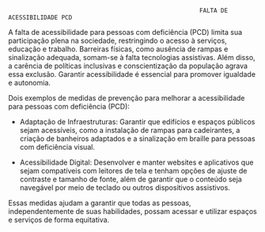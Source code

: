                                                           FALTA DE ACESSIBILIDADE PCD

A falta de acessibilidade para pessoas com deficiência (PCD) limita sua participação plena na sociedade, restringindo o acesso à serviços, educação e trabalho.
Barreiras físicas, como ausência de rampas e sinalização adequada, somam-se à falta tecnologias assistivas. Além disso, a carência de políticas inclusivas e conscientização da população agrava essa exclusão.
Garantir acessibilidade é essencial para promover igualdade e autonomia.


Dois exemplos de medidas de prevenção para melhorar a acessibilidade para pessoas com deficiência (PCD):

- Adaptação de Infraestruturas: Garantir que edifícios e espaços públicos sejam acessíveis, como a instalação de rampas para cadeirantes, a criação de banheiros adaptados e a sinalização em braille para pessoas com deficiência visual.

- Acessibilidade Digital: Desenvolver e manter websites e aplicativos que sejam compatíveis com leitores de tela e tenham opções de ajuste de contraste e tamanho de fonte, além de garantir que o conteúdo seja navegável por meio de teclado ou outros dispositivos assistivos.

Essas medidas ajudam a garantir que todas as pessoas, independentemente de suas habilidades, possam acessar e utilizar espaços e serviços de forma equitativa.



